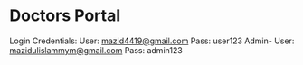 # Doctors Portal

Login Credentials:
User: mazid4419@gmail.com
Pass: user123
Admin-
User: mazidulislammym@gmail.com
Pass: admin123
